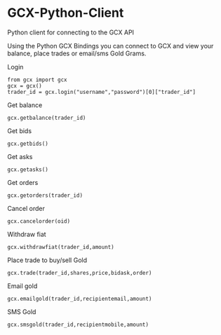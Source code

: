 # GCX-Python-Client
Python client for connecting to the GCX API 

Using the Python GCX Bindings you can connect to GCX and view your balance, place trades or email/sms Gold Grams.


Login
```
from gcx import gcx
gcx = gcx()
trader_id = gcx.login("username","password")[0]["trader_id"]
```

Get balance
```
gcx.getbalance(trader_id)
```

Get bids
```
gcx.getbids()
```

Get asks
```
gcx.getasks()
```

Get orders
```
gcx.getorders(trader_id)
```

Cancel order
```
gcx.cancelorder(oid)
```

Withdraw fiat
```
gcx.withdrawfiat(trader_id,amount)
```

Place trade to buy/sell Gold
```
gcx.trade(trader_id,shares,price,bidask,order)
```

Email gold
```
gcx.emailgold(trader_id,recipientemail,amount)
```
SMS Gold
```
gcx.smsgold(trader_id,recipientmobile,amount)
```




